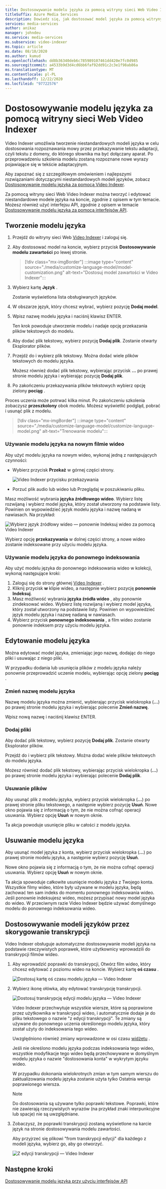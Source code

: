 ```yaml
---
title: Dostosowywanie modelu języka za pomocą witryny sieci Web Video Indexer
titleSuffix: Azure Media Services
description: Dowiedz się, jak dostosować model języka za pomocą witryny sieci Web Video Indexer.
services: media-services
author: anikaz
manager: johndeu
ms.service: media-services
ms.subservice: video-indexer
ms.topic: article
ms.date: 08/10/2020
ms.author: kumud
ms.openlocfilehash: dd8b36340deb6c785989107461dd420e7fc0d985
ms.sourcegitcommit: a4533b9d3d4cd6bb6faf92dd91c2c3e1f98ab86a
ms.translationtype: MT
ms.contentlocale: pl-PL
ms.lasthandoff: 12/22/2020
ms.locfileid: "97722576"
---
```

# <a name="customize-a-language-model-with-the-video-indexer-website"></a>Dostosowywanie modelu języka za pomocą witryny sieci Web Video Indexer

Video Indexer umożliwia tworzenie niestandardowych modeli języka w celu dostosowania rozpoznawania mowy przez przekazywanie tekstu adaptacji, czyli tekstu z domeny, do którego słownika ma być dołączany aparat. Po przeprowadzeniu szkolenia modelu zostaną rozpoznane nowe wyrazy pojawiające się w tekście adaptacyjnym.

Aby zapoznać się z szczegółowym omówieniem i najlepszymi rozwiązaniami dotyczącymi niestandardowych modeli języków, zobacz [Dostosowywanie modelu języka za pomocą Video Indexer](customize-language-model-overview.md).

Za pomocą witryny sieci Web Video Indexer można tworzyć i edytować niestandardowe modele języka na koncie, zgodnie z opisem w tym temacie. Możesz również użyć interfejsu API, zgodnie z opisem w temacie [Dostosowywanie modelu języka za pomocą interfejsów API](customize-language-model-with-api.md).

## <a name="create-a-language-model"></a>Tworzenie modelu języka

1. Przejdź do witryny sieci Web [Video Indexer](https://www.videoindexer.ai/) i zaloguj się.
1. Aby dostosować model na koncie, wybierz przycisk **Dostosowywanie modelu zawartości** po lewej stronie.

    > [!div class="mx-imgBorder"]
    > :::image type="content" source="./media/customize-language-model/model-customization.png" alt-text="Dostosuj model zawartości w Video Indexer":::
1. Wybierz kartę **Język** .

    Zostanie wyświetlona lista obsługiwanych języków.
1. W obszarze język, który chcesz wybrać, wybierz pozycję **Dodaj model**.
1. Wpisz nazwę modelu języka i naciśnij klawisz ENTER.

    Ten krok powoduje utworzenie modelu i nadaje opcję przekazania plików tekstowych do modelu.
1. Aby dodać plik tekstowy, wybierz pozycję **Dodaj plik**. Zostanie otwarty Eksplorator plików.
1. Przejdź do i wybierz plik tekstowy. Można dodać wiele plików tekstowych do modelu języka.

    Możesz również dodać plik tekstowy, wybierając przycisk **...** po prawej stronie modelu języka i wybierając pozycję **Dodaj plik**.
1. Po zakończeniu przekazywania plików tekstowych wybierz opcję zielony **pociąg** .

Proces uczenia może potrwać kilka minut. Po zakończeniu szkolenia zobaczysz **przeszkolony** obok modelu. Możesz wyświetlić podgląd, pobrać i usunąć plik z modelu.

> [!div class="mx-imgBorder"]
> :::image type="content" source="./media/customize-language-model/customize-language-model.png" alt-text="Trenowanie modelu":::

### <a name="using-a-language-model-on-a-new-video"></a>Używanie modelu języka na nowym filmie wideo

Aby użyć modelu języka na nowym wideo, wykonaj jedną z następujących czynności:

* Wybierz przycisk **Przekaż** w górnej części strony.

    ![Video Indexer przycisku przekazywania](./media/customize-language-model/upload.png)
* Porzuć plik audio lub wideo lub Przeglądaj w poszukiwaniu pliku.

Masz możliwość wybrania **języka źródłowego wideo**. Wybierz listę rozwijaną i wybierz model języka, który został utworzony na podstawie listy. Powinien on wypowiedzieć język modelu języka i nazwę nadaną w nawiasach. Na przykład:

![Wybierz język źródłowy wideo — ponownie Indeksuj wideo za pomocą Video Indexer](./media/customize-language-model/reindex.png)

Wybierz opcję **przekazywania** w dolnej części strony, a nowe wideo zostanie indeksowane przy użyciu modelu języka.

### <a name="using-a-language-model-to-reindex"></a>Używanie modelu języka do ponownego indeksowania

Aby użyć modelu języka do ponownego indeksowania wideo w kolekcji, wykonaj następujące kroki:

1. Zaloguj się do strony głównej [Video Indexer](https://www.videoindexer.ai/) .
1. Kliknij przycisk **w** klipie wideo, a następnie wybierz pozycję **ponownie Indeksuj**.
1. Masz możliwość wybrania **języka źródła wideo** , aby ponownie zindeksować wideo. Wybierz listę rozwijaną i wybierz model języka, który został utworzony na podstawie listy. Powinien on wypowiedzieć język modelu języka i nazwę nadaną w nawiasach.
1. Wybierz przycisk **ponownego indeksowania** , a film wideo zostanie ponownie indeksem przy użyciu modelu języka.

## <a name="edit-a-language-model"></a>Edytowanie modelu języka

Można edytować model języka, zmieniając jego nazwę, dodając do niego pliki i usuwając z niego pliki.

W przypadku dodania lub usunięcia plików z modelu języka należy ponownie przeprowadzić uczenie modelu, wybierając opcję zielony **pociąg** .

### <a name="rename-the-language-model"></a>Zmień nazwę modelu języka

Nazwę modelu języka można zmienić, wybierając przycisk wielokropka (**...**) po prawej stronie modelu języka i wybierając polecenie **Zmień nazwę**.

Wpisz nową nazwę i naciśnij klawisz ENTER.

### <a name="add-files"></a>Dodaj pliki

Aby dodać plik tekstowy, wybierz pozycję **Dodaj plik**. Zostanie otwarty Eksplorator plików.

Przejdź do i wybierz plik tekstowy. Można dodać wiele plików tekstowych do modelu języka.

Możesz również dodać plik tekstowy, wybierając przycisk wielokropka (**...**) po prawej stronie modelu języka i wybierając polecenie **Dodaj plik**.

### <a name="delete-files"></a>Usuwanie plików

Aby usunąć plik z modelu języka, wybierz przycisk wielokropka (**...**) po prawej stronie pliku tekstowego, a następnie wybierz pozycję **Usuń**. Nowe okno pojawia się z informacją o tym, że nie można cofnąć operacji usuwania. Wybierz opcję **Usuń** w nowym oknie.

Ta akcja powoduje usunięcie pliku w całości z modelu języka.

## <a name="delete-a-language-model"></a>Usuwanie modelu języka

Aby usunąć model języka z konta, wybierz przycisk wielokropka (**...**) po prawej stronie modelu języka, a następnie wybierz pozycję **Usuń**.

Nowe okno pojawia się z informacją o tym, że nie można cofnąć operacji usuwania. Wybierz opcję **Usuń** w nowym oknie.

Ta akcja spowoduje całkowite usunięcie modelu języka z Twojego konta. Wszystkie filmy wideo, które były używane w modelu języka, będą zachować ten sam indeks do momentu ponownego indeksowania wideo. Jeśli ponownie indeksujesz wideo, możesz przypisać nowy model języka do wideo. W przeciwnym razie Video Indexer będzie używać domyślnego modelu do ponownego indeksowania wideo.

## <a name="customize-language-models-by-correcting-transcripts"></a>Dostosowywanie modeli języków przez skorygowanie transkrypcji

Video Indexer obsługuje automatyczne dostosowywanie modeli języka na podstawie rzeczywistych poprawek, które użytkownicy wprowadzili do transkrypcji filmów wideo.

1. Aby wprowadzić poprawki do transkrypcji, Otwórz film wideo, który chcesz edytować z poziomu wideo na koncie. Wybierz kartę **oś czasu** .

    ![Dostosuj kartę oś czasu modelu języka — Video Indexer](./media/customize-language-model/timeline.png)

1. Wybierz ikonę ołówka, aby edytować transkrypcję transkrypcji.

    ![Dostosuj transkrypcję edycji modelu języka — Video Indexer](./media/customize-language-model/edits.png)

    Video Indexer przechwytuje wszystkie wiersze, które są poprawione przez użytkownika w transkrypcji wideo, i automatycznie dodaje je do pliku tekstowego o nazwie "z edycji transkrypcji". Te zmiany są używane do ponownego uczenia określonego modelu języka, który został użyty do indeksowania tego wideo. 
    
    Uwzględniono również zmiany wprowadzone w osi czasu [widżetu](video-indexer-embed-widgets.md) .
    
    Jeśli nie określono modelu języka podczas indeksowania tego wideo, wszystkie modyfikacje tego wideo będą przechowywane w domyślnym modelu języka o nazwie "dostosowania konta" w wykrytym języku wideo.
    
    W przypadku dokonania wielokrotnych zmian w tym samym wierszu do zaktualizowania modelu języka zostanie użyta tylko Ostatnia wersja poprawionego wiersza.  
    
    > [!NOTE]
    > Do dostosowania są używane tylko poprawki tekstowe. Poprawki, które nie zawierają rzeczywistych wyrazów (na przykład znaki interpunkcyjne lub spacje) nie są uwzględniane.
    
1. Zobaczysz, że poprawki transkrypcji zostaną wyświetlone na karcie język na stronie dostosowywania modelu zawartości.

   Aby przyjrzeć się plikowi "from transkrypcji edycji" dla każdego z modeli języka, wybierz go, aby go otworzyć.

    ![Z edycji transkrypcji — Video Indexer](./media/customize-language-model/from-transcript-edits.png)

## <a name="next-steps"></a>Następne kroki

[Dostosowywanie modelu języka przy użyciu interfejsów API](customize-language-model-with-api.md)
